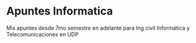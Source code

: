 # Apuntes Informatica
Mis apuntes desde 7mo semestre en adelante para Ing civil Informática y Telecomunicaciones en UDP
